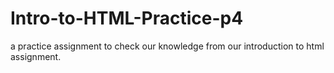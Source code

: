 # Intro-to-HTML-Practice-p4
a practice assignment to check our knowledge from our introduction to html assignment.
